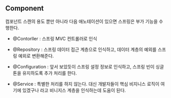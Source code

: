 ## Component

컴포넌트 스캔의 용도 뿐만 아니라 다음 애노테이션이 있으면 스프링은 부가 기능을 수행한다.

- @Contorller : 스프링 MVC 컨트롤러로 인식

- @Repository : 스프링 데이터 접근 계층으로 인식하고, 데이터 계층의 예외를 스프링 예외로 변환해준다.

- @Configuration : 앞서 보았듯이 스프링 설정 정보로 인식하고, 스프링 빈이 싱글톤을 유지하도록 추가 처리를 한다.

- @Service : 특별한 처리를 하지 않는다. 대신 개발자들이 핵심 비지니스 로직이 여기에 있겠구나 라고 비니지스 계층을 인식하는데 도움이 된다.

